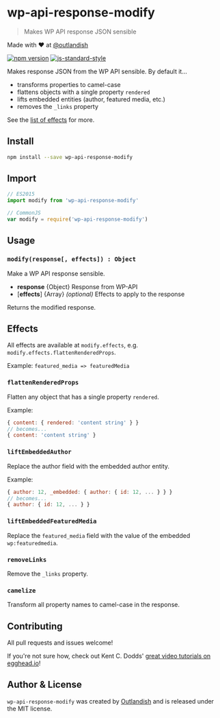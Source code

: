 # wp-api-response-modify

> Makes WP API response JSON sensible

Made with ❤ at [@outlandish](http://www.twitter.com/outlandish)

<a href="http://badge.fury.io/js/wp-api-response-modify"><img alt="npm version" src="https://badge.fury.io/js/wp-api-response-modify.svg"></a>
[![js-standard-style](https://img.shields.io/badge/code%20style-standard-brightgreen.svg)](http://standardjs.com/)

Makes response JSON from the WP API sensible. By default it...

- transforms properties to camel-case
- flattens objects with a single property `rendered`
- lifts embedded entities (author, featured media, etc.)
- removes the `_links` property

See the [list of effects](#effects) for more.

## Install

```sh
npm install --save wp-api-response-modify
```

## Import

```js
// ES2015
import modify from 'wp-api-response-modify'

// CommonJS
var modify = require('wp-api-response-modify')
```

## Usage

### `modify(response[, effects]) : Object`

Make a WP API response sensible.

- __response__ {Object} Response from WP-API
- [__effects__] {Array} _(optional)_ Effects to apply to the response

Returns the modified response.

## Effects

All effects are available at `modify.effects`, e.g. `modify.effects.flattenRenderedProps`.

Example: `featured_media => featuredMedia`

### `flattenRenderedProps`

Flatten any object that has a single property `rendered`.

Example:

```js
{ content: { rendered: 'content string' } }
// becomes...
{ content: 'content string' }
```

### `liftEmbeddedAuthor`

Replace the author field with the embedded author entity.

Example:

```js
{ author: 12, _embedded: { author: { id: 12, ... } } }
// becomes...
{ author: { id: 12, ... } }
```

### `liftEmbeddedFeaturedMedia`

Replace the `featured_media` field with the value of the embedded `wp:featuredmedia`.

### `removeLinks`

Remove the `_links` property.

### `camelize`

Transform all property names to camel-case in the response.

## Contributing

All pull requests and issues welcome!

If you're not sure how, check out Kent C. Dodds'
[great video tutorials on egghead.io](https://egghead.io/lessons/javascript-identifying-how-to-contribute-to-an-open-source-project-on-github)!

## Author & License

`wp-api-response-modify` was created by [Outlandish](https://twitter.com/outlandish) and is released under the MIT license.
